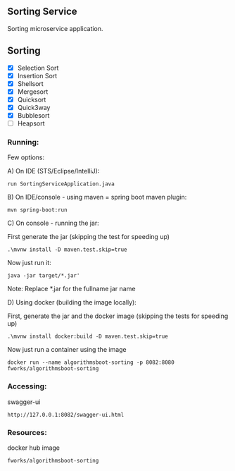 ## Sorting Service

Sorting microservice application.

## Sorting
- [x] Selection Sort
- [x] Insertion Sort
- [x] Shellsort
- [x] Mergesort
- [x] Quicksort
- [x] Quick3way
- [x] Bubblesort
- [ ] Heapsort

### Running:

Few options:

A) On IDE (STS/Eclipse/IntelliJ):

```
run SortingServiceApplication.java
```

B) On IDE/console - using maven = spring boot maven plugin:

``` 
mvn spring-boot:run
```

C) On console - running the jar:

First generate the jar (skipping the test for speeding up)

```
.\mvnw install -D maven.test.skip=true
```

Now just run it:

```
java -jar target/*.jar'
```

Note: Replace *.jar for the fullname jar name


D) Using docker (building the image locally): 

First, generate the jar and the docker image (skipping the tests for speeding up)

```
.\mvnw install docker:build -D maven.test.skip=true
```

Now just run a container using the image

```
docker run --name algorithmsboot-sorting -p 8082:8080 fworks/algorithmsboot-sorting
```

### Accessing:


swagger-ui

```
http://127.0.0.1:8082/swagger-ui.html
```

### Resources:

docker hub image

```
fworks/algorithmsboot-sorting
```
